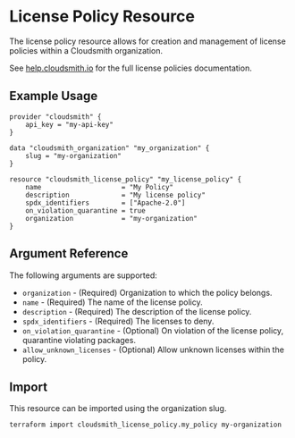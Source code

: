 # License Policy Resource

The license policy resource allows for creation and management of license policies within a Cloudsmith organization.

See [help.cloudsmith.io](https://help.cloudsmith.io/docs/license-policies) for the full license policies documentation.

## Example Usage

```hcl
provider "cloudsmith" {
    api_key = "my-api-key"
}

data "cloudsmith_organization" "my_organization" {
    slug = "my-organization"
}

resource "cloudsmith_license_policy" "my_license_policy" {
    name                    = "My Policy"
    description             = "My license policy"
    spdx_identifiers        = ["Apache-2.0"]
    on_violation_quarantine = true
    organization            = "my-organization"
}
```

## Argument Reference

The following arguments are supported:

* `organization` - (Required) Organization to which the policy belongs.
* `name` - (Required) The name of the license policy.
* `description` - (Required) The description of the license policy.
* `spdx_identifiers` - (Required) The licenses to deny.
* `on_violation_quarantine` - (Optional) On violation of the license policy, quarantine violating packages.
* `allow_unknown_licenses` - (Optional) Allow unknown licenses within the policy.

## Import

This resource can be imported using the organization slug.

```shell
terraform import cloudsmith_license_policy.my_policy my-organization
```
